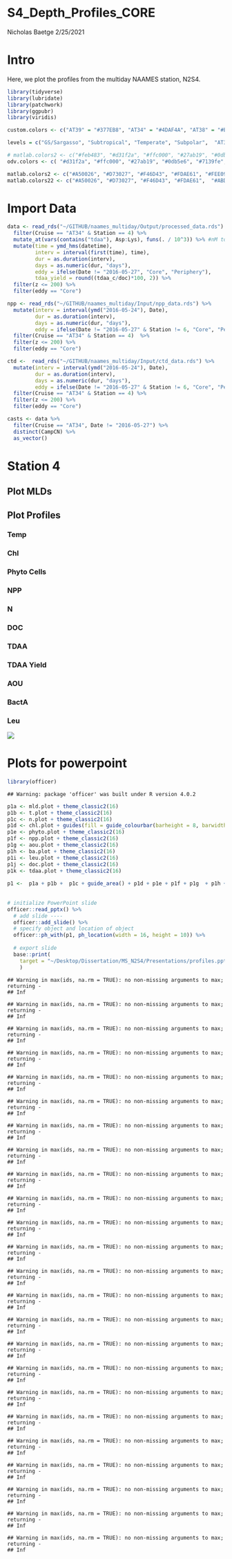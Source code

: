 S4\_Depth\_Profiles\_CORE
================
Nicholas Baetge
2/25/2021

# Intro

Here, we plot the profiles from the multiday NAAMES station, N2S4.

``` r
library(tidyverse) 
library(lubridate)
library(patchwork)
library(ggpubr)
library(viridis)
```

``` r
custom.colors <- c("AT39" = "#377EB8", "AT34" = "#4DAF4A", "AT38" = "#E41A1C", "AT32" = "#FF7F00", "Temperate" = "#A6CEE3", "Subpolar" = "#377EB8", "Subtropical" = "#FB9A99", "GS/Sargasso" = "#E41A1C", "Early Spring" = "#377EB8", "Late Spring" = "#4DAF4A","Early Autumn" = "#E41A1C", "Late Autumn" = "#FF7F00")

levels = c("GS/Sargasso", "Subtropical", "Temperate", "Subpolar",  "AT39-6", "AT34", "AT38", "AT32","South", "North", "Early Spring", "Late Spring","Early Autumn",  "Late Autumn")

# matlab.colors2 <- c("#feb483", "#d31f2a", "#ffc000", "#27ab19", "#0db5e6", "#7139fe", "#d16cfa")
odv.colors <- c( "#d31f2a", "#ffc000", "#27ab19", "#0db5e6", "#7139fe", "#d16cfa")

matlab.colors2 <- c("#A50026", "#D73027", "#F46D43", "#FDAE61", "#FEE090", "#FFFFBF", "#E0F3F8", "#ABD9E9", "#74ADD1", "#4575B4", "#313695")
matlab.colors22 <- c("#A50026", "#D73027", "#F46D43", "#FDAE61",  "#ABD9E9", "#74ADD1", "#4575B4", "#313695")
```

# Import Data

``` r
data <- read_rds("~/GITHUB/naames_multiday/Output/processed_data.rds") %>% 
  filter(Cruise == "AT34" & Station == 4) %>% 
  mutate_at(vars(contains("tdaa"), Asp:Lys), funs(. / 10^3)) %>% #nM to mmol/m3
  mutate(time = ymd_hms(datetime),
         interv = interval(first(time), time),
         dur = as.duration(interv),
         days = as.numeric(dur, "days"),
         eddy = ifelse(Date != "2016-05-27", "Core", "Periphery"),
         tdaa_yield = round((tdaa_c/doc)*100, 2)) %>% 
  filter(z <= 200) %>% 
  filter(eddy == "Core")

npp <- read_rds("~/GITHUB/naames_multiday/Input/npp_data.rds") %>% 
  mutate(interv = interval(ymd("2016-05-24"), Date),
         dur = as.duration(interv),
         days = as.numeric(dur, "days"),
         eddy = ifelse(Date != "2016-05-27" & Station != 6, "Core", "Periphery")) %>% 
  filter(Cruise == "AT34" & Station == 4)  %>% 
  filter(z <= 200) %>% 
  filter(eddy == "Core")

ctd <-  read_rds("~/GITHUB/naames_multiday/Input/ctd_data.rds") %>% 
  mutate(interv = interval(ymd("2016-05-24"), Date),
         dur = as.duration(interv),
         days = as.numeric(dur, "days"),
         eddy = ifelse(Date != "2016-05-27" & Station != 6, "Core", "Periphery")) %>% 
  filter(Cruise == "AT34" & Station == 4) %>% 
  filter(z <= 200) %>% 
  filter(eddy == "Core")

casts <- data %>% 
  filter(Cruise == "AT34", Date != "2016-05-27") %>% 
  distinct(CampCN) %>% 
  as_vector()
```

# Station 4

## Plot MLDs

## Plot Profiles

### Temp

### Chl

### Phyto Cells

### NPP

### N

### DOC

### TDAA

### TDAA Yield

### AOU

### BactA

### Leu

![](S4_Depth_Profiles_Core_files/figure-gfm/combine%20plots-1.png)<!-- -->

# Plots for powerpoint

``` r
library(officer)
```

    ## Warning: package 'officer' was built under R version 4.0.2

``` r
p1a <- mld.plot + theme_classic2(16)
p1b <- t.plot + theme_classic2(16)
p1c <- n.plot + theme_classic2(16)
p1d <- chl.plot + guides(fill = guide_colourbar(barheight = 8, barwidth = 6, frame.colour = "black", frame.linewidth = 2,ticks.colour = "black", ticks.linewidth = 1), color = F) +  theme_classic2(16)
p1e <- phyto.plot + theme_classic2(16)
p1f <- npp.plot + theme_classic2(16)
p1g <- aou.plot + theme_classic2(16)
p1h <- ba.plot + theme_classic2(16) 
p1i <- leu.plot + theme_classic2(16)
p1j <- doc.plot + theme_classic2(16)
p1k <- tdaa.plot + theme_classic2(16)
  
p1 <-  p1a + p1b +  p1c + guide_area() + p1d + p1e + p1f + p1g  + p1h + p1i + p1j  + p1k + plot_layout(guides = 'collect') 
  
  
# initialize PowerPoint slide
officer::read_pptx() %>%
  # add slide ----
  officer::add_slide() %>%
  # specify object and location of object 
  officer::ph_with(p1, ph_location(width = 16, height = 10)) %>%
  
  # export slide 
  base::print(
    target = "~/Desktop/Dissertation/MS_N2S4/Presentations/profiles.pptx"
    )
```

    ## Warning in max(ids, na.rm = TRUE): no non-missing arguments to max; returning -
    ## Inf
    
    ## Warning in max(ids, na.rm = TRUE): no non-missing arguments to max; returning -
    ## Inf
    
    ## Warning in max(ids, na.rm = TRUE): no non-missing arguments to max; returning -
    ## Inf
    
    ## Warning in max(ids, na.rm = TRUE): no non-missing arguments to max; returning -
    ## Inf
    
    ## Warning in max(ids, na.rm = TRUE): no non-missing arguments to max; returning -
    ## Inf
    
    ## Warning in max(ids, na.rm = TRUE): no non-missing arguments to max; returning -
    ## Inf
    
    ## Warning in max(ids, na.rm = TRUE): no non-missing arguments to max; returning -
    ## Inf
    
    ## Warning in max(ids, na.rm = TRUE): no non-missing arguments to max; returning -
    ## Inf
    
    ## Warning in max(ids, na.rm = TRUE): no non-missing arguments to max; returning -
    ## Inf
    
    ## Warning in max(ids, na.rm = TRUE): no non-missing arguments to max; returning -
    ## Inf
    
    ## Warning in max(ids, na.rm = TRUE): no non-missing arguments to max; returning -
    ## Inf
    
    ## Warning in max(ids, na.rm = TRUE): no non-missing arguments to max; returning -
    ## Inf
    
    ## Warning in max(ids, na.rm = TRUE): no non-missing arguments to max; returning -
    ## Inf
    
    ## Warning in max(ids, na.rm = TRUE): no non-missing arguments to max; returning -
    ## Inf
    
    ## Warning in max(ids, na.rm = TRUE): no non-missing arguments to max; returning -
    ## Inf
    
    ## Warning in max(ids, na.rm = TRUE): no non-missing arguments to max; returning -
    ## Inf
    
    ## Warning in max(ids, na.rm = TRUE): no non-missing arguments to max; returning -
    ## Inf
    
    ## Warning in max(ids, na.rm = TRUE): no non-missing arguments to max; returning -
    ## Inf
    
    ## Warning in max(ids, na.rm = TRUE): no non-missing arguments to max; returning -
    ## Inf
    
    ## Warning in max(ids, na.rm = TRUE): no non-missing arguments to max; returning -
    ## Inf
    
    ## Warning in max(ids, na.rm = TRUE): no non-missing arguments to max; returning -
    ## Inf
    
    ## Warning in max(ids, na.rm = TRUE): no non-missing arguments to max; returning -
    ## Inf
    
    ## Warning in max(ids, na.rm = TRUE): no non-missing arguments to max; returning -
    ## Inf
    
    ## Warning in max(ids, na.rm = TRUE): no non-missing arguments to max; returning -
    ## Inf
